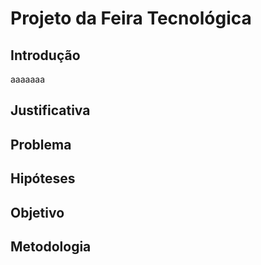 # Projeto da Feira Tecnológica
## Introdução
aaaaaaa
## Justificativa
## Problema
## Hipóteses
## Objetivo
## Metodologia
